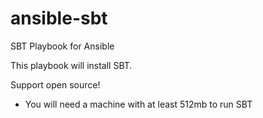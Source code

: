 ansible-sbt
===========

SBT Playbook for Ansible

This playbook will install SBT.

Support open source!

* You will need a machine with at least 512mb to run SBT
